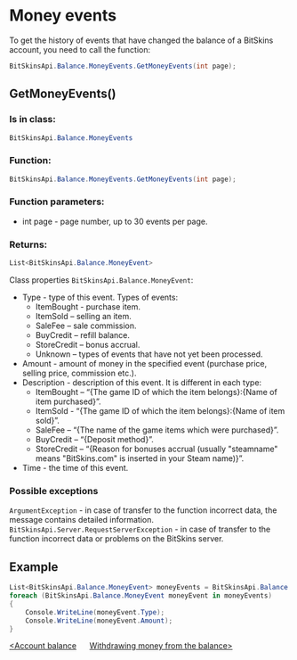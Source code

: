 ﻿# Money events

To get the history of events that have changed the balance of a BitSkins account, you need to call the function:

```csharp
BitSkinsApi.Balance.MoneyEvents.GetMoneyEvents(int page);
```

## GetMoneyEvents()

### Is in class:

```csharp
BitSkinsApi.Balance.MoneyEvents
```

### Function:

```csharp
BitSkinsApi.Balance.MoneyEvents.GetMoneyEvents(int page);
```

### Function parameters:

* int page - page number, up to 30 events per page.

### Returns:

```csharp
List<BitSkinsApi.Balance.MoneyEvent>
```

Class properties ```BitSkinsApi.Balance.MoneyEvent```:
* Type - type of this event. Types of events:
  - ItemBought - purchase item.
  - ItemSold – selling an item.
  - SaleFee – sale commission.
  - BuyCredit – refill balance.
  - StoreCredit – bonus accrual.
  - Unknown – types of events that have not yet been processed.
* Amount - amount of money in the specified event (purchase price, selling price, commission etc.).
* Description - description of this event. It is different in each type:
  - ItemBought – “{The game ID of which the item belongs}:{Name of item purchased}”.
  - ItemSold - “{The game ID of which the item belongs}:{Name of item sold}”.
  - SaleFee – “{The name of the game items which were purchased}”.
  - BuyCredit – “{Deposit method}”.
  - StoreCredit – “{Reason for bonuses accrual (usually "steamname" means "BitSkins.com" is inserted in your Steam name)}”.
* Time - the time of this event.

### Possible exceptions
```ArgumentException``` - in case of transfer to the function incorrect data, the message contains detailed information.
\
```BitSkinsApi.Server.RequestServerException``` - in case of transfer to the function incorrect data or problems on the BitSkins server.

## Example

```csharp
List<BitSkinsApi.Balance.MoneyEvent> moneyEvents = BitSkinsApi.Balance.MoneyEvents.GetMoneyEvents(1);
foreach (BitSkinsApi.Balance.MoneyEvent moneyEvent in moneyEvents)
{
    Console.WriteLine(moneyEvent.Type);
    Console.WriteLine(moneyEvent.Amount);
}
```

[<Account balance](https://github.com/dmitrydnl/BitSkinsApi/blob/master/docs/eng/balance/account_balance.md) &nbsp;&nbsp;&nbsp;&nbsp; [Withdrawing money from the balance>](https://github.com/dmitrydnl/BitSkinsApi/blob/master/docs/eng/balance/withdraw_money.md)